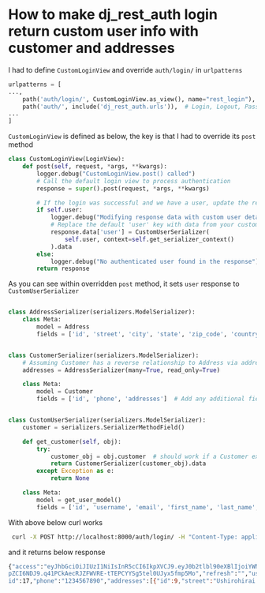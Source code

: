 # How to make dj_rest_auth login return custom user info with customer and addresses

I had to define ```CustomLoginView``` and override ```auth/login/``` in ```urlpatterns```

```python
urlpatterns = [
...,
    path('auth/login/', CustomLoginView.as_view(), name="rest_login"),
    path('auth/', include('dj_rest_auth.urls')),  # Login, Logout, Password Reset
...
]
```

```CustomLoginView``` is defined as below, the key is that I had to override its ```post``` method

```python
class CustomLoginView(LoginView):
    def post(self, request, *args, **kwargs):
        logger.debug("CustomLoginView.post() called")
        # Call the default login view to process authentication
        response = super().post(request, *args, **kwargs)

        # If the login was successful and we have a user, update the response data
        if self.user:
            logger.debug("Modifying response data with custom user details")
            # Replace the default 'user' key with data from your custom serializer
            response.data['user'] = CustomUserSerializer(
                self.user, context=self.get_serializer_context()
            ).data
        else:
            logger.debug("No authenticated user found in the response")
        return response
```

As you can see within overridden ```post``` method, it sets ```user``` response to ```CustomUserSerializer```


```python

class AddressSerializer(serializers.ModelSerializer):
    class Meta:
        model = Address
        fields = ['id', 'street', 'city', 'state', 'zip_code', 'country', 'is_default']


class CustomerSerializer(serializers.ModelSerializer):
    # Assuming Customer has a reverse relationship to Address via address_set.
    addresses = AddressSerializer(many=True, read_only=True)

    class Meta:
        model = Customer
        fields = ['id', 'phone', 'addresses']  # Add any additional fields from Customer


class CustomUserSerializer(serializers.ModelSerializer):
    customer = serializers.SerializerMethodField()

    def get_customer(self, obj):
        try:
            customer_obj = obj.customer  # should work if a Customer exists
            return CustomerSerializer(customer_obj).data
        except Exception as e:
            return None

    class Meta:
        model = get_user_model()
        fields = ['id', 'username', 'email', 'first_name', 'last_name', 'customer']
```

With above below curl works

```bash
 curl -X POST http://localhost:8000/auth/login/ -H "Content-Type: application/json"      -d '{"email": "naira@mail.com", "password": "kichk!nasir"}'
```

and it returns below response

```bash
{"access":"eyJhbGciOiJIUzI1NiIsInR5cCI6IkpXVCJ9.eyJ0b2tlbl90eXBlIjoiYWNjZXNzIiwiZXhwIjoxNzM5MjY5MjU5LCJpYXQiOjE3MzkyNjg5NTksImp0aSI6IjhmOTJlZGQxZjViZTQ5ZDU5ZDMyMDJmMjI3NmM2YzBmIiwidXNlcl9
pZCI6NDJ9.q41PCkAecRJZFWVRE-tTEPCYYSg5tel0UJyx5fmp5Mo","refresh":"","user":{"id":42,"username":"naira","email":"naira@mail.com","first_name":"Naira","last_name":"Amrulloeva","customer":{"
id":17,"phone":"1234567890","addresses":[{"id":9,"street":"Ushirohirai 170 ban 315 goshitu","city":"Nagareyama","state":"Chiba","zip_code":"270-0151","country":"Japan","is_default":true}]}}}
```